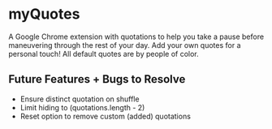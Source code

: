 # myQuotes
A Google Chrome extension with quotations to help you take a pause before maneuvering through the rest of your day. Add your own quotes for a personal touch!
All default quotes are by people of color.

## Future Features + Bugs to Resolve
- Ensure distinct quotation on shuffle
- Limit hiding to (quotations.length - 2)
- Reset option to remove custom (added) quotations

